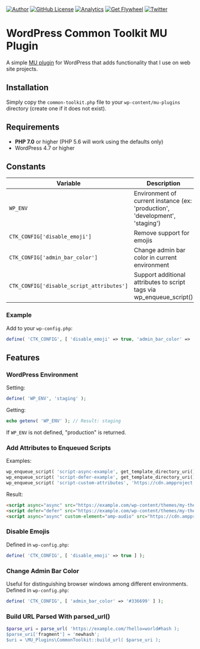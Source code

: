 [![Author](https://img.shields.io/badge/author-Daniel%20M.%20Hendricks-lightgrey.svg?colorB=9900cc&style=flat-square)](https://www.danhendricks.com/?utm_source=github.com&utm_medium=campaign&utm_content=button&utm_campaign=wordpress-mu-common-toolkit)
[![GitHub License](https://img.shields.io/badge/license-GPLv2-yellow.svg?style=flat-square)](https://raw.githubusercontent.com/dmhendricks/wordpress-mu-common-toolkit/master/LICENSE)
[![Analytics](https://ga-beacon.appspot.com/UA-67333102-2/dmhendricks/wordpress-mu-common-toolkit?flat)](https://github.com/igrigorik/ga-beacon/?utm_source=github.com&utm_medium=referral&utm_content=button&utm_campaign=dmhendricks%2Fwordpress-mu-common-toolkit)
[![Get Flywheel](https://img.shields.io/badge/hosting-Flywheel-green.svg?style=flat-square&label=compatible&colorB=AE2A21)](https://share.getf.ly/e25g6k?utm_source=github.com&utm_medium=campaign&utm_content=button&utm_campaign=dmhendricks%2Fwordpress-mu-common-toolkit)
[![Twitter](https://img.shields.io/twitter/url/https/github.com/dmhendricks/wordpress-mu-common-toolkit.svg?style=social)](https://twitter.com/danielhendricks)

# WordPress Common Toolkit MU Plugin

A simple [MU plugin](https://codex.wordpress.org/Must_Use_Plugins) for WordPress that adds functionality that I use on web site projects.

## Installation

Simply copy the `common-toolkit.php` file to your `wp-content/mu-plugins` directory (create one if it does not exist).

## Requirements

- **PHP 7.0** or higher (PHP 5.6 will work using the defaults only)
- WordPress 4.7 or higher

## Constants

| **Variable**                              | **Description**                                                              | **Type** | **Default** |
|-------------------------------------------|------------------------------------------------------------------------------|----------|-------------|
| `WP_ENV`                                  | Environment of current instance (ex: 'production', 'development', 'staging') | string   | "production"  |
| `CTK_CONFIG['disable_emoji']`             | Remove support for emojis                                                    | bool     | false         |
| `CTK_CONFIG['admin_bar_color']`           | Change admin bar color in current environment                                | string   | _null_        |
| `CTK_CONFIG['disable_script_attributes']` | Support additional attributes to script tags via wp_enqueue_script()         | bool     | false         |

### Example

Add to your `wp-config.php`:

```php
define( 'CTK_CONFIG', [ 'disable_emoji' => true, 'admin_bar_color' => '#336699' ] );
```

## Features

### WordPress Environment

Setting:

```php
define( 'WP_ENV', 'staging' );
```

Getting:

```php
echo getenv( 'WP_ENV' ); // Result: staging
```

If `WP_ENV` is not defined, "production" is returned.

### Add Attributes to Enqueued Scripts

Examples:

```php
wp_enqueue_script( 'script-async-example', get_template_directory_uri() . '/assets/js/script.js#async' );
wp_enqueue_script( 'script-defer-example', get_template_directory_uri() . '/assets/js/script.js#defer' );
wp_enqueue_script( 'script-custom-attributes', 'https://cdn.ampproject.org/v0/amp-audio-0.1.js?custom_attribute[]=custom-element|amp-audio#asyc' );
```

Result:

```html
<script async="async" src="https://example.com/wp-content/themes/my-theme/assets/js/script.js?ver=5.0.0"></script>
<script defer="defer" src="https://example.com/wp-content/themes/my-theme/assets/js/script.js?ver=5.0.0"></script>
<script async="async" custom-element="amp-audio" src="https://cdn.ampproject.org/v0/amp-audio-0.1.js"></script>
```

### Disable Emojis

Defined in `wp-config.php`:

```php
define( 'CTK_CONFIG', [ 'disable_emoji' => true ] );
```

### Change Admin Bar Color

Useful for distinguishing browser windows among different environments. Defined in `wp-config.php`:

```php
define( 'CTK_CONFIG', [ 'admin_bar_color' => '#336699' ] );
```

### Build URL Parsed With parsed_url()

```php
$parse_uri = parse_url( 'https://example.com/?hello=world#hash );
$parse_uri['fragment'] = 'newhash';
$uri = \MU_Plugins\CommonToolkit::build_url( $parse_uri );
```